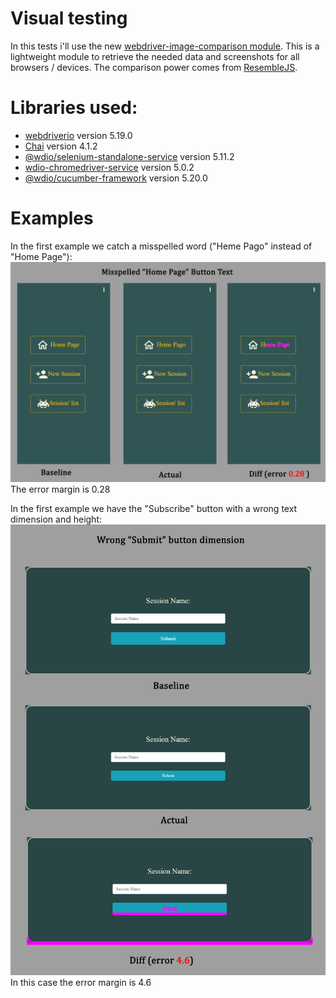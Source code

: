 # Visual testing

In this tests i'll use the new [webdriver-image-comparison module]. This is a lightweight module to retrieve the needed data and screenshots for all browsers / devices. The comparison power comes from [ResembleJS].
# Libraries used:
- [webdriverio] version 5.19.0
- [Chai] version 4.1.2
- [@wdio/selenium-standalone-service] version 5.11.2
- [wdio-chromedriver-service] version 5.0.2
- [@wdio/cucumber-framework] version 5.20.0

# Examples

In the first example we catch a misspelled word ("Heme Pago" instead of "Home Page"):
![first example](https://github.com/AndreaPartenope/visual-testing/blob/master/1.png)
The error margin is 0.28

In the first example we have the "Subscribe" button with a wrong text dimension and height: 
![second example](https://github.com/AndreaPartenope/visual-testing/blob/master/2.png)
In this case the error margin is 4.6

[webdriver-image-comparison module]: <https://github.com/wswebcreation/webdriver-image-comparison>
[ResembleJS]: <https://github.com/rsmbl/Resemble.js>
[webdriverio]: <https://webdriver.io/>
[Chai]: <https://www.npmjs.com/package/chai>
[@wdio/selenium-standalone-service]: <https://www.npmjs.com/package/@wdio/selenium-standalone-service>
[wdio-chromedriver-service]: <https://www.npmjs.com/package/wdio-chromedriver-service>
[@wdio/cucumber-framework]: <https://www.npmjs.com/package/@wdio/cucumber-framework>
